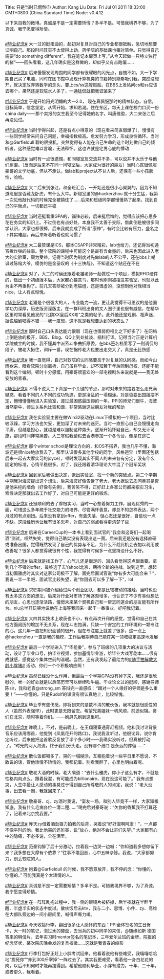 Title: 只是当时已惘然(1)
Author: Kang Liu
Date: Fri Jul 01 2011 18:33:00 GMT+0800 (China Standard Time)
Node: v0.4.12

以下来自我的微博。真诚是不是一定需要矫情？多半不是。可惜我境界不够，为了真诚，我宁愿变得矫情。

## 

[#毕业纪念#][] 大一过的挺扭曲的，起初对复旦对自己的专业都很抵触，急切地想要证明自己。那段时间其实不太使得上劲，药学院的基础课也相对简单。只觉得自己需要“do something different”，我在笔记本扉页上写，”从今天起做一只特立独行的猪“——回头看看，这几年确实是这样做的，却似乎又有点跑偏……

[#毕业纪念#][] 后来慢慢发现周围的同学都有很耀眼的闪光点，自愧不如。大一下学期自己买了电脑，同时在图书馆中发现计算机类的书籍特别能够吸引我，突然没想开，就决定放弃转数学的念头，要上cs/ss这艘贼船。在BBS上发帖问cs和ss应该去哪个，果然还是软院水人多了，一通猛侃就把我诓骗来了

[#毕业纪念#][] 于是开始阳光明媚的大一2.0， 现在真佩服那时的精神状态，自信，目标简单，信念坚定，从零开始，求知若渴。住在东区，每天上课在校门口买一份china daily——那个卖报的女生我至今记得她的名字，叫唐维盈，大二来张江后再没见过。

[#毕业纪念#][] 当时学得兴起，还是有点小得意的（现在看来简直弱爆了），慢慢有一些同学经常来问自己问题，幸福指数极高。愈发努力学习，形成良性循环。当时和@Garfieldull 聊的很投机，突然觉得有人能在自己生命的这个时刻做自己的倾听者，这种感觉难以言喻，无法释怀。这也许就是宅男心底的悸动

[#毕业纪念#][] 当时有一点很遗憾，和同寝室友交流并不多，可以说并不太乐于与他们厮混。（反而是后来不在同一间寝室后，大家成为很好的朋友）当时心底很佩服豪哥的文学功底，但从不承认。做lab和project从不甘人后，还保有一些小孩脾性，哈哈。

[#毕业纪念#][] 大二后来到张江，和全班汇合，一开始还是很小心翼翼的，因为不知道班里是否藏龙卧虎，有什么大牛。新寝室里的@hackerzhou 就十分生猛，我第一次见他敲代码的时候完全被镇住了……后来和班级同学都慢慢熟了起来，找到自己的平衡点，一切都还平稳

[#毕业纪念#][] 当时还挺看重GPA的，锱铢必较，后来挺后悔的，觉得应该把心思多花在务实的知识上。不过倒也有点好处，本身我不太善于交际，借此倒是被很多同学认识，大家也都很捧，后来我就变成了所谓“康神”，有时会比较有压力，盛名之下其实难副。再后来听着听着也就习惯了

[#毕业纪念#][] 大二最赞课是ICS，那本CSAPP非常精彩，lab也给力，还记得当初通宵拆炸弹的往事。整个软院的课程中可能这个是最有含金量的，后来也因此进入老大的实验室，颇为受益。记得当时因为制度对先做lab的人不公平，还在bbs上嘲讽过陈榕大爷，模仿的是金圣叹的《十三快哉》，不知道这个贴还在不在

[#毕业纪念#][] 对了，大二的时侯还跟着老猫老师一起做过一个项目，模拟RFID硬件的，做出一个初级版本后，大家都心猿意马，那时也刚刚被招进实验室，也就以此为由不再重构了。前几天答辩被分到老猫组，还是很虚的，没想到他对我相当nice，让人有点惭愧。

[#毕业纪念#][] 老猫是个很强大的人，专业能力一流，更让我觉得不可思议的是他国学功力深厚，历史版资深版主，在一群科班出身的文人圈子里也很有威信，在精华区里时常看见他发的“北魏XX皇后XX考”之类的帖子。此外他还是戏剧、相声迷，据说越剧唱得不错——我一度想，这不就是我想要达到的状态么？

[#毕业纪念#][] 那时自己口头表达能力很弱（现在也很弱但相比之下好多了）在网络上倒是放的极开，BBS、Blog、QQ上到处扯淡、插科打诨。记得当时正是计算机学院成立的时候，我不懂其中派系斗争曲折原委，在bbs签名档里写了一则调侃的段子，被老大揪住，训斥一番。现在据传老大也要出走交大了，真是无比伤感

[#毕业纪念#][] 我一直觉得，自己对软院的认同感要高于对复旦的认同感。而如今山雨欲来，眼看软院分崩离析，自己虽将毕业，却不知若干年后回到母校，还能不能看到这个编制。顿时十分感慨，用豪哥很喜欢的一部电视剧名来说就是——我无处安放的青春。

[#毕业纪念#][] 不得不说大二下真是一个关键的节点，那时对未来的路要怎么走充满疑惑，看着不同的人不同的成功轨迹，更是凌乱的一塌糊涂。对是否要出国摇摆不定，懵懵懂懂地进入实验室，渡过最困惑最压抑的一年。PPI的师兄们很牛，海波当然更牛，师生关系也比较和谐，非常感谢这些朋友对我的帮助

[#毕业纪念#][] 我在实验室主要在做Win32驱动在Linux下模拟的一个项目，当时比较浮躁，学习方法也欠妥，更加深了对未来的迷茫。当时一直担心自己会慢慢走向平庸，但越是担心，就越是难以遏制这种势头。逐渐开始怀疑自己，却又无计可施，那段时间非常痛苦。大三寒假我请假去香港参加一个冬令营，像是在逃亡

[#毕业纪念#][] 那个winter school是理论方向的，和OS不搭界，我也几乎不懂，海波还是很nice地放我去了。那里认识很多其他学校的同学，风格迥异（里面还包括后来一起去大摩实习的joyce），顿时发现其实不同人的未来各有分定，没有什么固定的标准，心情平稳很多。对了，我还跟着清华理论大牛混了个冠军奖状

[#毕业纪念#][] 回到家后我做出决定，退出实验室，找一个新的突破点。第二个学期中期我对海波提出这个想法，后来海波好像告诉了老大，老大据说去质问鼎哥是否是他来挖的墙角（好像有先例），我苦笑不得，正好赶上各家公司都来招实习生，索性决定那就出去工作好了，对自己可能是更好的锻炼。

[#毕业纪念#][] 还挺顺利的去了摩根实习，当时一心想着努力工作，展现优秀的一面，可惜这么多年疏于社交能力的培养，尽管满怀善意，却总不知怎样表达，两个月过的有点别扭。后来没有拿到offer，有些失落，但心态还是很好，自信也一点不缺。这段经历也让我有很多思考，对自己的弱点看得更清楚了些

[#毕业纪念#][] 后来在CareerCup的一本书上看到面试官的“我会和这哥们一起喝酒”测试，哑然失笑，觉得自己确实没有表现出这一面。后来我还是没有选择直研或准备出国，觉得既然发现了自己的优势与不足，为什么不趁此机会去加以利用或改善呢？很多人都觉得我很有个性，我觉得有时候多一点坚持没什么不好。

[#毕业纪念#][] 后来就是找工作了，心气儿还是很足的，回头看觉得这点很重要。拿到几个不错的offer，最终选了去Yahoo!北京，期待全新的挑战。说到这里，想起当初面雅虎时其实对这家公司极不了解，面完后面试官说“你有多大可能会来？”，我说一半一半吧，面试官比较失望，说“你回去可以多了解一下”，lol

[#毕业纪念#][] 求职期间被介绍给过两个创业团队，都是比较被动的接触，当时也没有太多这方面的想法，后来对行业对市场了解逐渐增多，也认识了不少有类似想法的朋友，心思也逐渐活路，憧憬未来某个契机自己和一帮志同道合的朋友能有所作为。niu总半开玩笑地说他在上海等我回来一起干一番事业，好吧我记着。

[#毕业纪念#][] 大四其实技术上收获也不小，有点再次开窍的感觉，觉得和自己在其他方面阅历的增加不无关系，现在斗志饱满，只缺一个安定的工作环境和一颗专注的心。这几年一直把知识面铺的很开，但在专注度上就差了很多，这一点上@hackerzhou 一直是我的楷模，工作后我期待自己能在某一领域稳定高速地发展

[#毕业纪念#][] 最后一个学期进入了“毕组委”，参与了班级的几项重大的决议与活动，设计了毕业口号，拍毕业视频，参加基情毕业游，给毕业大戏写剧本……很有成就感，感觉这个集体空前的温暖。当然，还有我发起了最给力的[#随手拍解救大龄小胖猪#][] 活动，你们一个个积极响应啊！

[#毕业纪念#][] 虽然已经没什么作用，但最后一个学期GPA没有掉下来，我还是很欣慰的，唯一的好处就是以后简历里可以继续吹牛逼。毕业论文过的挺顺，感谢导师陈sir，我和老袁@strong_sm 答辩完一直感叹：“跟对一个人缘好的导师是多么重要！”——你懂的。只是Rudolf的课没有很认真地上，比较惭愧。

[#毕业纪念#][] 毕业季有些伤感，即将到来的是数不清的散伙饭，我本就是很感性的人（虽然外表强悍），此时更是无限留恋。希望兄弟姐妹一帆风顺，前途似锦。哥们在北京，随时等着你们。——刷屏先刷到这里吧。

[#毕业纪念#][] 昨晚上，不对，是前晚上，在王翔寝室通宵赶视频，他和我讨论背景音乐应该用哪首，他提到《凤凰花开的路口》，我说我没听过，他很诧异，说你肯定听过，后来他把这首歌反复放了半个多小时——我确实没听过，但真被打动了。“时光的河入海流，终于我们分头走。没有哪个港口 是永远的停留……”

[#毕业纪念#][] 散伙饭都喝多了，哭的一塌糊涂，互相抱着说一些平日里不愿说、不敢说的话，管他矫情不矫情的，我都记着。别看我醉了，心里也明白着呢。

[#毕业纪念#][] 敬老大酒的时候，老大嗔道：“去什么雅虎，你小子这么有才，不就是性格内向点么，跟着我混，有可能成为billionaire，现在没这可能了。” 我有点想哭，人生中最让人感动的事莫过于得到自己所尊敬的人的肯定，我说：“老大没事，出去看一圈，我就回来了。”

[#毕业纪念#][] 敬豪哥、cj、zy酒时我说，“室友一场，和别人毕竟不一样，大家知根知底，我有什么毛病各位一清二楚……”喝完后对豪哥说：“欠你的香蕉我不打算还了，记着来北京找我要。”

[#毕业纪念#][] 昨天zy借着酒劲狠力拍我的后背，哭着说“好好混啊阿康！”，一点都不像平时的他。我比他哭的还厉害，说“放心，绝对不会让哥们失望。” 大家都有心中的隐痛，不必多说，全在泪里。

[#毕业纪念#][] 范豪钧醉了后十分激动，拉着我一边哭一边喊：“你知道我多想你留下来？我多想在大摩有个依靠？”往事不堪回首，心中五味杂陈。我说，“大家都努力，别丢软院的人。

[#毕业纪念#][] 抱着@Garfieldull 的时候，我不愿意放开，我不停的念：“你懂的，你懂的。” 可能我真是个太矫情的人。

[#毕业纪念#][] 真诚是不是一定需要矫情？多半不是。可惜我境界不够，为了真诚，我宁愿变得矫情。

[#毕业纪念#][] 在一阵阵乱抱过程中，我一侧的眼镜片被挤掉，后半夜就在半醉半醒、半虚半实的状态中度过。散伙饭后去ktv，我与二小、思博、小件、zy、高维在大部队旁边的一间小房间里，喊得声嘶力竭。

[#毕业纪念#][] 今天收拾行李，翻出很多让人感怀的东西：PPI全体签名的生日贺卡，大一时的笔记，泡过水的硬盘，去当兵的初中同学的来信，@随缘如斯 德国寄来的明信片，去年实习时mentor签名的笔记本，三年爱尔兰班的金牌，院报的纪念奖状，某次院庆晚会发的复旦校徽……这就是我青春的缩影

[#毕业纪念#][] 行李打包好正赶上小胖考试回来，他看着说他有些难受，我嘻嘻哈哈地“捏死你”“养到300斤宰掉”一阵过去了。其实我更难受，看着他一身白花花的肉，以后不知何时才能再捏得到。希望他顺利毕业，小胖有潜力，十年、二十年，或者更久，我看着。

[#随手拍解救大龄小胖猪#]: http://weibo.com/k/%25E9%259A%258F%25E6%2589%258B%25E6%258B%258D%25E8%25A7%25A3%25E6%2595%2591%25E5%25A4%25A7%25E9%25BE%2584%25E5%25B0%258F%25E8%2583%2596%25E7%258C%25AA&refer=miniblog_jing
[#毕业纪念#]: http://weibo.com/k/%25E6%25AF%2595%25E4%25B8%259A%25E7%25BA%25AA%25E5%25BF%25B5&refer=miniblog_jing
